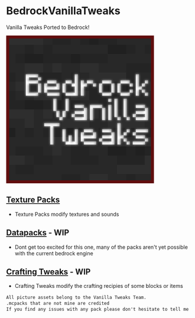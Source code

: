 # BedrockVanillaTweaks
Vanilla Tweaks Ported to Bedrock!

![Logo](BVTlogo.png)

## [Texture Packs](../master/pages/texture_packs.md)

- Texture Packs modify textures and sounds

## [Datapacks](../master/pages/datapacks.md) - WIP

- Dont get too excited for this one, many of the packs aren't yet possible with the current bedrock engine

## [Crafting Tweaks](../master/pages/crafting_tweaks.md) - WIP

- Crafting Tweaks modify the crafting recipies of some blocks or items

```
All picture assets belong to the Vanilla Tweaks Team.
.mcpacks that are not mine are credited
If you find any issues with any pack please don't hesitate to tell me
```
